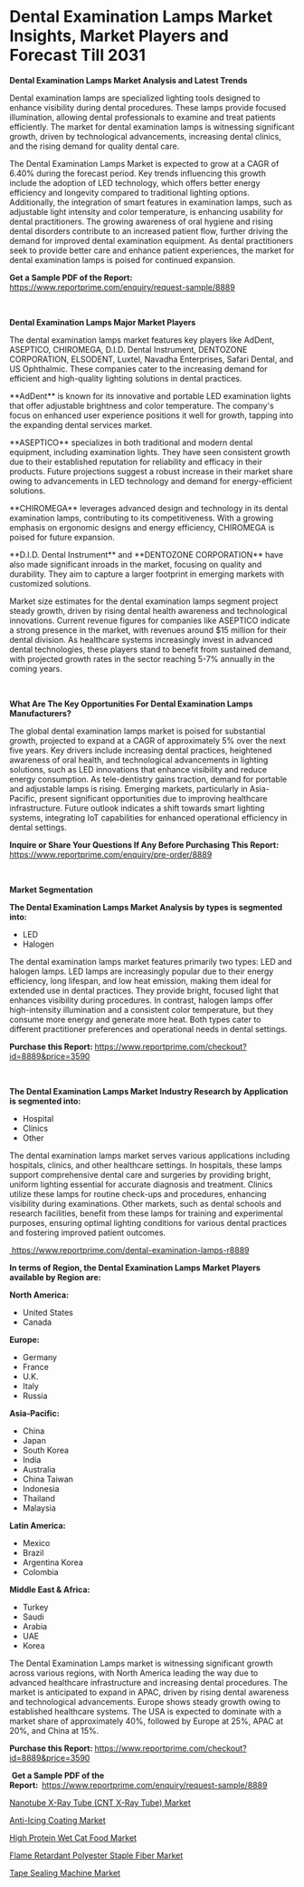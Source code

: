 <p><h1>Dental Examination Lamps Market Insights, Market Players and Forecast Till 2031</h1></p><p><strong>Dental Examination Lamps Market Analysis and Latest Trends</strong></p>
<p><p>Dental examination lamps are specialized lighting tools designed to enhance visibility during dental procedures. These lamps provide focused illumination, allowing dental professionals to examine and treat patients efficiently. The market for dental examination lamps is witnessing significant growth, driven by technological advancements, increasing dental clinics, and the rising demand for quality dental care.</p><p>The Dental Examination Lamps Market is expected to grow at a CAGR of 6.40% during the forecast period. Key trends influencing this growth include the adoption of LED technology, which offers better energy efficiency and longevity compared to traditional lighting options. Additionally, the integration of smart features in examination lamps, such as adjustable light intensity and color temperature, is enhancing usability for dental practitioners. The growing awareness of oral hygiene and rising dental disorders contribute to an increased patient flow, further driving the demand for improved dental examination equipment. As dental practitioners seek to provide better care and enhance patient experiences, the market for dental examination lamps is poised for continued expansion.</p></p>
<p><strong>Get a Sample PDF of the Report:&nbsp;</strong> <a href="https://www.reportprime.com/enquiry/request-sample/8889">https://www.reportprime.com/enquiry/request-sample/8889</a></p>
<p>&nbsp;</p>
<p><strong>Dental Examination Lamps Major Market Players</strong></p>
<p><p>The dental examination lamps market features key players like AdDent, ASEPTICO, CHIROMEGA, D.I.D. Dental Instrument, DENTOZONE CORPORATION, ELSODENT, Luxtel, Navadha Enterprises, Safari Dental, and US Ophthalmic. These companies cater to the increasing demand for efficient and high-quality lighting solutions in dental practices.</p><p>**AdDent** is known for its innovative and portable LED examination lights that offer adjustable brightness and color temperature. The company's focus on enhanced user experience positions it well for growth, tapping into the expanding dental services market.</p><p>**ASEPTICO** specializes in both traditional and modern dental equipment, including examination lights. They have seen consistent growth due to their established reputation for reliability and efficacy in their products. Future projections suggest a robust increase in their market share owing to advancements in LED technology and demand for energy-efficient solutions.</p><p>**CHIROMEGA** leverages advanced design and technology in its dental examination lamps, contributing to its competitiveness. With a growing emphasis on ergonomic designs and energy efficiency, CHIROMEGA is poised for future expansion.</p><p>**D.I.D. Dental Instrument** and **DENTOZONE CORPORATION** have also made significant inroads in the market, focusing on quality and durability. They aim to capture a larger footprint in emerging markets with customized solutions.</p><p>Market size estimates for the dental examination lamps segment project steady growth, driven by rising dental health awareness and technological innovations. Current revenue figures for companies like ASEPTICO indicate a strong presence in the market, with revenues around $15 million for their dental division. As healthcare systems increasingly invest in advanced dental technologies, these players stand to benefit from sustained demand, with projected growth rates in the sector reaching 5-7% annually in the coming years.</p></p>
<p>&nbsp;</p>
<p><strong>What Are The Key Opportunities For Dental Examination Lamps Manufacturers?</strong></p>
<p><p>The global dental examination lamps market is poised for substantial growth, projected to expand at a CAGR of approximately 5% over the next five years. Key drivers include increasing dental practices, heightened awareness of oral health, and technological advancements in lighting solutions, such as LED innovations that enhance visibility and reduce energy consumption. As tele-dentistry gains traction, demand for portable and adjustable lamps is rising. Emerging markets, particularly in Asia-Pacific, present significant opportunities due to improving healthcare infrastructure. Future outlook indicates a shift towards smart lighting systems, integrating IoT capabilities for enhanced operational efficiency in dental settings.</p></p>
<p><strong>Inquire or Share Your Questions If Any Before Purchasing This Report:</strong> <a href="https://www.reportprime.com/enquiry/pre-order/8889">https://www.reportprime.com/enquiry/pre-order/8889</a></p>
<p>&nbsp;</p>
<p><strong>Market Segmentation</strong></p>
<p><strong>The Dental Examination Lamps Market Analysis by types is segmented into:</strong></p>
<p><ul><li>LED</li><li>Halogen</li></ul></p>
<p><p>The dental examination lamps market features primarily two types: LED and halogen lamps. LED lamps are increasingly popular due to their energy efficiency, long lifespan, and low heat emission, making them ideal for extended use in dental practices. They provide bright, focused light that enhances visibility during procedures. In contrast, halogen lamps offer high-intensity illumination and a consistent color temperature, but they consume more energy and generate more heat. Both types cater to different practitioner preferences and operational needs in dental settings.</p></p>
<p><strong>Purchase this Report:&nbsp;</strong><a href="https://www.reportprime.com/checkout?id=8889&price=3590">https://www.reportprime.com/checkout?id=8889&price=3590</a></p>
<p>&nbsp;</p>
<p><strong>The Dental Examination Lamps Market Industry Research by Application is segmented into:</strong></p>
<p><ul><li>Hospital</li><li>Clinics</li><li>Other</li></ul></p>
<p><p>The dental examination lamps market serves various applications including hospitals, clinics, and other healthcare settings. In hospitals, these lamps support comprehensive dental care and surgeries by providing bright, uniform lighting essential for accurate diagnosis and treatment. Clinics utilize these lamps for routine check-ups and procedures, enhancing visibility during examinations. Other markets, such as dental schools and research facilities, benefit from these lamps for training and experimental purposes, ensuring optimal lighting conditions for various dental practices and fostering improved patient outcomes.</p></p>
<p><a href="https://www.reportprime.com/dental-examination-lamps-r8889">&nbsp;https://www.reportprime.com/dental-examination-lamps-r8889</a></p>
<p><strong>In terms of Region, the Dental Examination Lamps Market Players available by Region are:</strong></p>
<p>
    <p> <strong> North America: </strong>
        <ul>
            <li>United States</li>
            <li>Canada</li>
        </ul>
        </p> 
    <p> <strong> Europe: </strong>
        <ul>
            <li>Germany</li>
            <li>France</li>
            <li>U.K.</li>
            <li>Italy</li>
            <li>Russia</li>
        </ul>
        </p> 
    <p> <strong> Asia-Pacific: </strong>
        <ul>
            <li>China</li>
            <li>Japan</li>
            <li>South Korea</li>
            <li>India</li>
            <li>Australia</li>
            <li>China Taiwan</li>
            <li>Indonesia</li>
            <li>Thailand</li>
            <li>Malaysia</li>
        </ul>
        </p> 
    <p> <strong> Latin America: </strong>
        <ul>
            <li>Mexico</li>
            <li>Brazil</li>
            <li>Argentina Korea</li>
            <li>Colombia</li>
        </ul>
        </p> 
    <p> <strong> Middle East & Africa: </strong>
        <ul>
            <li>Turkey</li>
            <li>Saudi</li>
            <li>Arabia</li>
            <li>UAE</li>
            <li>Korea</li>
        </ul>
    </p>
    </p>
<p><p>The Dental Examination Lamps market is witnessing significant growth across various regions, with North America leading the way due to advanced healthcare infrastructure and increasing dental procedures. The market is anticipated to expand in APAC, driven by rising dental awareness and technological advancements. Europe shows steady growth owing to established healthcare systems. The USA is expected to dominate with a market share of approximately 40%, followed by Europe at 25%, APAC at 20%, and China at 15%.</p></p>
<p><strong>Purchase this Report: </strong><a href="https://www.reportprime.com/checkout?id=8889&price=3590">https://www.reportprime.com/checkout?id=8889&price=3590</a></p>
<p>&nbsp;<strong>Get a Sample PDF of the Report:&nbsp;&nbsp;</strong><a href="https://www.reportprime.com/enquiry/request-sample/8889">https://www.reportprime.com/enquiry/request-sample/8889</a></p>
<p><strong></strong></p>
<p><p><a href="https://medium.com/@justin.wright5348/the-global-nanotube-x-ray-tube-cnt-x-ray-tube-market-is-at-the-forefront-of-innovation-driving-de091090cf7a">Nanotube X-Ray Tube (CNT X-Ray Tube) Market</a></p><p><a href="https://issuu.com/reportprime-2/docs/anti-icing-coating-market-size-2030_b0142bdfbcbb2a">Anti-Icing Coating Market</a></p><p><a href="https://www.linkedin.com/pulse/market-forecast-global-high-protein-wet-cat-food-trends-impact-c75lc?trackingId=nHFjHXBORmC0ZnZTIjrGAA%3D%3D">High Protein Wet Cat Food Market</a></p><p><a href="https://medium.com/@justin.wright5348/the-flame-retardant-polyester-staple-fiber-market-has-grown-significantly-as-a-result-of-several-84eb189037b9">Flame Retardant Polyester Staple Fiber Market</a></p><p><a href="https://www.linkedin.com/pulse/tape-sealing-machine-industry-insights-report-analyzing-imdwe?trackingId=Z7GnMvN3Sk2RDmwKWlG9UQ%3D%3D">Tape Sealing Machine Market</a></p></p>